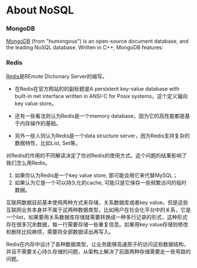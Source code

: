 # About NoSQL

### MongoDB

[MongoDB](http://www.mongodb.org/) (from "humongous") is an open-source document database, and the leading NoSQL database. Written in C++, MongoDB features:



### Redis



[Redis](http://redis.io/)是REmote DIctionary Server的缩写。

* 在Redis在官方网站的的副标题是A persistent key-value database with built-in net interface written in ANSI-C for Posix systems，这个定义偏向key value store。

* 还有一些看法则认为Redis是一个memory database，因为它的高性能都是基于内存操作的基础。

* 另外一些人则认为Redis是一个data structure server，因为Redis支持复杂的数据特性，比如List, Set等。

对Redis的作用的不同解读决定了你对Redis的使用方式。这个问题的结果影响了我们怎么用Redis。

1. 如果你认为Redis是一个key value store, 那可能会用它来代替MySQL；
2. 如果认为它是一个可以持久化的cache, 可能只是它保存一些频繁访问的临时数据。

互联网数据目前基本使用两种方式来存储，关系数据库或者key value。但是这些互联网业务本身并不属于这两种数据类型，比如用户在社会化平台中的关系，它是一个list，如果要用关系数据库存储就需要转换成一种多行记录的形式，这种形式存在很多冗余数据，每一行需要存储一些重复信息。如果用key value存储则修改和删除比较麻烦，需要将全部数据读出再写入。

Redis在内存中设计了各种数据类型，让业务能够高速原子的访问这些数据结构，并且不需要关心持久存储的问题，从架构上解决了前面两种存储需要走一些弯路的问题。


